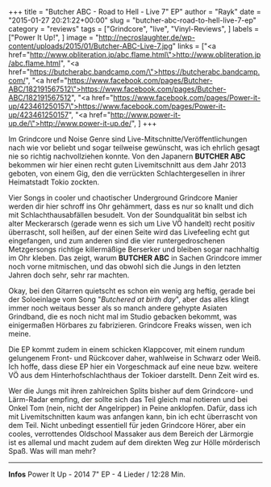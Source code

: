 +++
title = "Butcher ABC - Road to Hell - Live 7\" EP"
author = "Rayk"
date = "2015-01-27 20:21:22+00:00"
slug = "butcher-abc-road-to-hell-live-7-ep"
category = "reviews"
tags = ["Grindcore", "live", "Vinyl-Reviews", ]
labels = ["Power It Up!", ]
image = "http://necroslaughter.de/wp-content/uploads/2015/01/Butcher-ABC-Live-7.jpg"
links = ["<a href=\"http://www.obliteration.jp/abc.flame.html\">http://www.obliteration.jp/abc.flame.html</a>", "<a href=\"https://butcherabc.bandcamp.com/\">https://butcherabc.bandcamp.com/</a>", "<a href=\"https://www.facebook.com/pages/Butcher-ABC/182191567512\">https://www.facebook.com/pages/Butcher-ABC/182191567512</a>", "<a href=\"https://www.facebook.com/pages/Power-it-up/423461250157\">https://www.facebook.com/pages/Power-it-up/423461250157</a>", "<a href=\"http://www.power-it-up.de/\">http://www.power-it-up.de/</a>", ]
+++

Im Grindcore und Noise Genre sind Live-Mitschnitte/Veröffentlichungen nach wie vor beliebt und sogar teilweise gewünscht, was ich ehrlich gesagt nie so richtig nachvollziehen konnte. Von den Japanern **BUTCHER ABC** bekommen wir hier einen recht guten Livemitschnitt aus dem Jahr 2013 geboten, von einem Gig, den die verrückten Schlachtergesellen in ihrer Heimatstadt Tokio zockten.

Vier Songs in cooler und chaotischer Underground Grindcore Manier werden dir hier schroff ins Ohr gehämmert, dass es nur so knallt und dich mit Schlachthausabfällen besudelt. Von der Soundqualität bin selbst ich alter Meckerarsch (gerade wenn es sich um Live VÖ handelt) recht positiv überrascht, soll heißen, auf der einen Seite wird das Livefeeling echt gut eingefangen, und zum anderen sind die vier runtergedroschenen Metzgersongs richtige killermäßige Berserker und bleiben sogar nachhaltig im Ohr kleben. Das zeigt, warum **BUTCHER ABC** in Sachen Grindcore immer noch vorne mitmischen, und das obwohl sich die Jungs in den letzten Jahren doch sehr, sehr rar machten.

Okay, bei den Gitarren quietscht es schon ein wenig arg heftig, gerade bei der Soloeinlage vom Song "_Butchered at birth day_", aber das alles klingt immer noch weitaus besser als so manch andere gehypte Asiaten Grindband, die es noch nicht mal im Studio gebacken bekommt, was einigermaßen Hörbares zu fabrizieren. Grindcore Freaks wissen, wen ich meine.

Die EP kommt zudem in einem schicken Klappcover, mit einem rundum gelungenem Front- und Rückcover daher, wahlweise in Schwarz oder Weiß. Ich hoffe, dass diese EP hier ein Vorgeschmack auf eine neue bzw. weitere VÖ aus dem Hinterhofschlachthaus der Tokioer darstellt. Denn Zeit wird es.

Wer die Jungs mit ihren zahlreichen Splits bisher auf dem Grindcore- und Lärm-Radar empfing, der sollte sich das Teil gleich mal notieren und bei Onkel Tom (nein, nicht der Angelripper) in Peine anklopfen. Dafür, dass ich mit Livemitschnitten kaum was anfangen kann, bin ich echt überrascht von dem Teil. Nicht unbedingt essentiell für jeden Grindcore Hörer, aber ein cooles, verrottendes Oldschool Massaker aus dem Bereich der Lärmorgie ist es allemal und macht zudem auf dem direkten Weg zur Hölle mörderisch Spaß. Was will man mehr?



---
**Infos**
Power It Up - 2014
7" EP - 4 Lieder / 12:28 Min.
